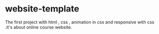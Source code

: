 # website-template
The first project with html , css , animation in css and responsive with css .it's about online course website.
